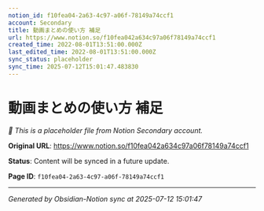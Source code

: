 ```yaml
---
notion_id: f10fea04-2a63-4c97-a06f-78149a74ccf1
account: Secondary
title: 動画まとめの使い方 補足
url: https://www.notion.so/f10fea042a634c97a06f78149a74ccf1
created_time: 2022-08-01T13:51:00.000Z
last_edited_time: 2022-08-01T13:51:00.000Z
sync_status: placeholder
sync_time: 2025-07-12T15:01:47.483830
---
```


# 動画まとめの使い方 補足

*🔄 This is a placeholder file from Notion Secondary account.*

**Original URL**: https://www.notion.so/f10fea042a634c97a06f78149a74ccf1

**Status**: Content will be synced in a future update.

**Page ID**: `f10fea04-2a63-4c97-a06f-78149a74ccf1`

---

*Generated by Obsidian-Notion sync at 2025-07-12 15:01:47*
